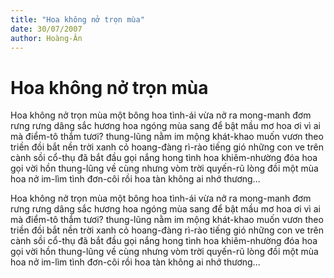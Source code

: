 ```yaml
---
title: "Hoa không nở trọn mùa"
date: 30/07/2007
author: Hoàng-Ân
---
```


# Hoa không nở trọn mùa

Hoa không nở trọn mùa
một bông hoa tình-ái vừa nở ra
mong-manh đơm rưng rưng dâng sắc hương
hoa ngóng mùa sang để bật mầu mơ
hoa ơi vì ai mà điểm-tô thắm tươi?
thung-lũng nằm im mộng khát-khao
muốn vươn theo triền đồi bắt nền trời xanh
cỏ hoang-đàng rì-rào tiếng gió
những con ve trên cành sồi cổ-thụ
đã bắt đầu gọi nắng hong tình hoa khiêm-nhường
đóa hoa gọi vời hồn thung-lũng về cùng
nhưng vòm trời quyến-rũ lòng đồi
một mùa hoa nở im-lìm tình đơn-côi
rồi hoa tàn không ai nhớ thương...

Hoa không nở trọn mùa
một bông hoa tình-ái vừa nở ra
mong-manh đơm rưng rưng dâng sắc hương
hoa ngóng mùa sang để bật mầu mơ
hoa ơi vì ai mà điểm-tô thắm tươi?
thung-lũng nằm im mộng khát-khao
muốn vươn theo triền đồi bắt nền trời xanh
cỏ hoang-đàng rì-rào tiếng gió
những con ve trên cành sồi cổ-thụ
đã bắt đầu gọi nắng hong tình hoa khiêm-nhường
đóa hoa gọi vời hồn thung-lũng về cùng
nhưng vòm trời quyến-rũ lòng đồi
một mùa hoa nở im-lìm tình đơn-côi
rồi hoa tàn không ai nhớ thương...
